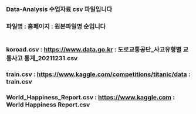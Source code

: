 ### Data-Analysis 수업자료 csv 파일입니다
### 파일명 : 홈페이지 : 원본파일명 순입니다
#
### koroad.csv : https://www.data.go.kr : 도로교통공단_사고유형별 교통사고 통계_20211231.csv
### train.csv : https://www.kaggle.com/competitions/titanic/data : train.csv
### World_Happiness_Report.csv : https://www.kaggle.com : World Happiness Report.csv
# 
